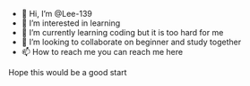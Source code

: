 - 👋 Hi, I’m @Lee-139
- 👀 I’m interested in learning 
- 🌱 I’m currently learning coding but it is too hard for me
- 💞️ I’m looking to collaborate on beginner and study together
- 📫 How to reach me you can reach me here

<!---
Lee-139/Lee-139 is a ✨ special ✨ repository because its `README.md` (this file) appears on your GitHub profile.
You can click the Preview link to take a look at your changes.
--->
Hope this would be a good start

